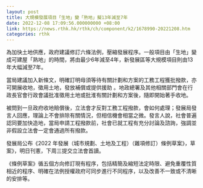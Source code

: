 ```yaml
---
layout: post
title: 大規模發展項目「生地」變「熟地」擬13年減至7年
date: 2022-12-08 17:09:56.000000000 +08:00
link: https://news.rthk.hk/rthk/ch/component/k2/1678990-20221208.htm
categories: rthk
---
```


為加快土地供應，政府建議修訂六條法例，壓縮發展程序。一般項目由「生地」變成可建屋「熟地」的時間，將由最少6年減至4年，新發展區等大規模項目則由13年大幅減至7年。

當局建議加入新條文，明確訂明毋須等待有關計劃和方案的工務工程獲批撥款，亦可開展收地，徵用土地，發放補償或提供援助 。地政總署及其他相關部門會在行政長官會行政會議批准徵用土地或批淮有關計劃和方案後，隨即開始著手收地。

被問到一旦政府收地賠償後，立法會才反對工務工程撥款，會如何處理；發展局發言人回應，理論上不會排除有關情況，但相信機會相當之微。發言人說，社會普遍認同要加快造地，當局申請工程撥款前，社會已就工程有充分討論及諮詢，強調並非假設立法會一定會通過所有撥款。

發展局公布《2022 年發展（城市規劃、土地及工程）（雜項修訂）條例草案》，草案》，明日刊憲，下周三提交立法會首讀。

《條例草案》循五個方向修訂現有程序，包括精簡及縮短法定時限、避免重覆性質相近的程序、明確在法例授權政府可同步進行不同程序，以及改善不一致或不清晰的安排等。

